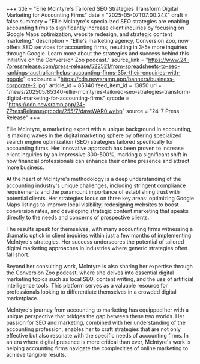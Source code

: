+++
title = "Ellie McIntyre's Tailored SEO Strategies Transform Digital Marketing for Accounting Firms"
date = "2025-05-07T07:00:24Z"
draft = false
summary = "Ellie McIntyre's specialized SEO strategies are enabling accounting firms to significantly increase client inquiries by focusing on Google Maps optimization, website redesign, and strategic content marketing."
description = "Ellie's marketing agency, Conversion Zoo, now offers SEO services for accounting firms, resulting in 3-5x more inquiries through Google. Learn more about the strategies and success behind this initiative on the Conversion Zoo podcast."
source_link = "https://www.24-7pressrelease.com/press-release/522521/from-spreadsheets-to-seo-rankings-australian-helps-accounting-firms-35x-their-enquiries-with-google"
enclosure = "https://cdn.newsramp.app/banners/business-corporate-2.jpg"
article_id = 85340
feed_item_id = 13850
url = "/news/202505/85340-ellie-mcintyres-tailored-seo-strategies-transform-digital-marketing-for-accounting-firms"
qrcode = "https://cdn.newsramp.app/24-7PressRelease/qrcode/255/7/daveWAR0.webp"
source = "24-7 Press Release"
+++

<p>Ellie McIntyre, a marketing expert with a unique background in accounting, is making waves in the digital marketing sphere by offering specialized search engine optimization (SEO) strategies tailored specifically for accounting firms. Her innovative approach has been proven to increase client inquiries by an impressive 300-500%, marking a significant shift in how financial professionals can enhance their online presence and attract more business.</p><p>At the heart of McIntyre's methodology is a deep understanding of the accounting industry's unique challenges, including stringent compliance requirements and the paramount importance of establishing trust with potential clients. Her strategies focus on three key areas: optimizing Google Maps listings to improve local visibility, redesigning websites to boost conversion rates, and developing strategic content marketing that speaks directly to the needs and concerns of prospective clients.</p><p>The results speak for themselves, with many accounting firms witnessing a dramatic uptick in client inquiries within just a few months of implementing McIntyre's strategies. Her success underscores the potential of tailored digital marketing approaches in industries where generic strategies often fall short.</p><p>Beyond her consulting work, McIntyre is also sharing her expertise through the Conversion Zoo podcast, where she delves into essential digital marketing topics such as local SEO, content writing, and the use of artificial intelligence tools. This platform serves as a valuable resource for professionals looking to differentiate themselves in a crowded digital marketplace.</p><p>McIntyre's journey from accounting to marketing has equipped her with a unique perspective that bridges the gap between these two worlds. Her passion for SEO and marketing, combined with her understanding of the accounting profession, enables her to craft strategies that are not only effective but also resonate with the specific needs of accounting firms. In an era where digital presence is more critical than ever, McIntyre's work is helping accounting firms navigate the complexities of online marketing to achieve tangible results.</p>